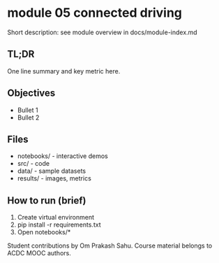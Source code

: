 # module 05 connected driving

Short description: see module overview in docs/module-index.md

## TL;DR
One line summary and key metric here.

## Objectives
- Bullet 1
- Bullet 2

## Files
- notebooks/ - interactive demos
- src/ - code
- data/ - sample datasets
- results/ - images, metrics

## How to run (brief)
1. Create virtual environment
2. pip install -r requirements.txt
3. Open notebooks/*

Student contributions by Om Prakash Sahu. Course material belongs to ACDC MOOC authors.
